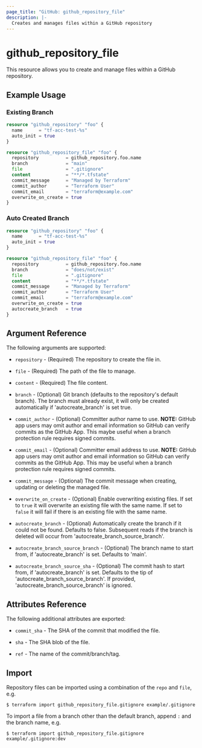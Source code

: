 ```yaml
---
page_title: "GitHub: github_repository_file"
description: |-
  Creates and manages files within a GitHub repository
---
```


# github_repository_file

This resource allows you to create and manage files within a GitHub repository.

## Example Usage

### Existing Branch

```terraform
resource "github_repository" "foo" {
  name      = "tf-acc-test-%s"
  auto_init = true
}

resource "github_repository_file" "foo" {
  repository          = github_repository.foo.name
  branch              = "main"
  file                = ".gitignore"
  content             = "**/*.tfstate"
  commit_message      = "Managed by Terraform"
  commit_author       = "Terraform User"
  commit_email        = "terraform@example.com"
  overwrite_on_create = true
}
```

### Auto Created Branch

```terraform
resource "github_repository" "foo" {
  name      = "tf-acc-test-%s"
  auto_init = true
}

resource "github_repository_file" "foo" {
  repository          = github_repository.foo.name
  branch              = "does/not/exist"
  file                = ".gitignore"
  content             = "**/*.tfstate"
  commit_message      = "Managed by Terraform"
  commit_author       = "Terraform User"
  commit_email        = "terraform@example.com"
  overwrite_on_create = true
  autocreate_branch   = true
}
```

## Argument Reference

The following arguments are supported:

* `repository` - (Required) The repository to create the file in.

* `file` - (Required) The path of the file to manage.

* `content` - (Required) The file content.

* `branch` - (Optional) Git branch (defaults to the repository's default branch). The branch must already exist, it will only be created automatically if 'autocreate_branch' is set true.

* `commit_author` - (Optional) Committer author name to use. **NOTE:** GitHub app users may omit author and email information so GitHub can verify commits as the GitHub App. This maybe useful when a branch protection rule requires signed commits.

* `commit_email` - (Optional) Committer email address to use. **NOTE:** GitHub app users may omit author and email information so GitHub can verify commits as the GitHub App. This may be useful when a branch protection rule requires signed commits.

* `commit_message` - (Optional) The commit message when creating, updating or deleting the managed file.

* `overwrite_on_create` - (Optional) Enable overwriting existing files. If set to `true` it will overwrite an existing file with the same name. If set to `false` it will fail if there is an existing file with the same name.

* `autocreate_branch` - (Optional) Automatically create the branch if it could not be found. Defaults to false. Subsequent reads if the branch is deleted will occur from 'autocreate_branch_source_branch'.

* `autocreate_branch_source_branch` - (Optional) The branch name to start from, if 'autocreate_branch' is set. Defaults to 'main'.

* `autocreate_branch_source_sha` - (Optional) The commit hash to start from, if 'autocreate_branch' is set. Defaults to the tip of 'autocreate_branch_source_branch'. If provided, 'autocreate_branch_source_branch' is ignored.

## Attributes Reference

The following additional attributes are exported:

* `commit_sha` - The SHA of the commit that modified the file.

* `sha` - The SHA blob of the file.

* `ref` - The name of the commit/branch/tag.

## Import

Repository files can be imported using a combination of the `repo` and `file`, e.g.

```
$ terraform import github_repository_file.gitignore example/.gitignore
```

To import a file from a branch other than the default branch, append `:` and the branch name, e.g.

```
$ terraform import github_repository_file.gitignore example/.gitignore:dev
```
